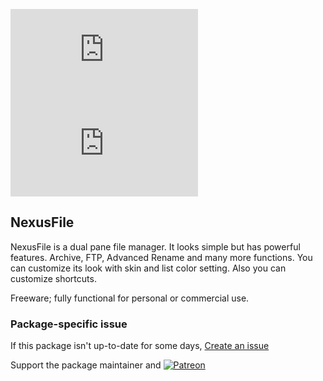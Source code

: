 [![](https://img.shields.io/chocolatey/v/nexusfile.install?color=green&label=nexusfile.install)](https://chocolatey.org/packages/nexusfile.install) [![](https://img.shields.io/chocolatey/dt/nexusfile.install)](https://chocolatey.org/packages/nexusfile.install)

## NexusFile
NexusFile is a dual pane file manager.
It looks simple but has powerful features. Archive, FTP, Advanced Rename and many more functions.
You can customize its look with skin and list color setting.
Also you can customize shortcuts.

Freeware; fully functional for personal or commercial use.

### Package-specific issue
If this package isn't up-to-date for some days, [Create an issue](https://github.com/tunisiano187/Chocolatey-packages/issues/new/choose)

Support the package maintainer and [![Patreon](https://cdn.jsdelivr.net/gh/tunisiano187/Chocolatey-packages@d15c4e19c709e7148588d4523ffc6dd3cd3c7e5e/icons/patreon.png)](https://www.patreon.com/bePatron?u=39585820)
